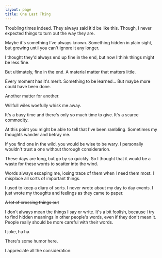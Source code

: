 ```yaml
---
layout: page
title: One Last Thing
---
```


Troubling times indeed. They always said it'd be like this. Though, I never expected things to turn out the way they are.

Maybe it's something I've always known. Something hidden in plain sight, but growing until you can't ignore it any longer.

I thought they'd always end up fine in the end, but now I think things might be less fine.

But ultimately, fine in the end. A material matter that matters little.

Every moment has it's merit. Something to be learned... But maybe more could have been done.

Another matter for another.

Willfull wiles woefully whisk me away.

It's a busy time and there's only so much time to give. It's a scarce commodity.

At this point you might be able to tell that I've been rambling. Sometimes my thoughts wander and betray me. 

If you find one in the wild, you would be wise to be wary. I personally wouldn't trust a one without thorough considerarion.

These days are long, but go by so quickly.
So I thought that it would be a waste for these words to scatter into the wind.

Words always escaping me, losing trace of them when I need them most. I misplace all sorts of important things. 

I used to keep a diary of sorts. I never wrote about my day to day events. I just wrote my thoughts and feelings as they came to paper.

~~A lot of crossing things out~~

I don't always mean the things I say or write. It's a bit foolish, because I try to find hidden meanings in other people's words, even if they don't mean it. People really should be more careful with their words.

I joke, ha ha.

There's some humor here.

I appreciate all the consideration
